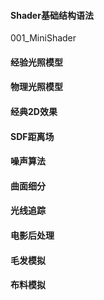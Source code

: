 

#### Shader基础结构语法

001_MiniShader



#### 经验光照模型



#### 物理光照模型



#### 经典2D效果



#### SDF距离场



#### 噪声算法



#### 曲面细分



#### 光线追踪



#### 电影后处理

#### 毛发模拟

#### 布料模拟